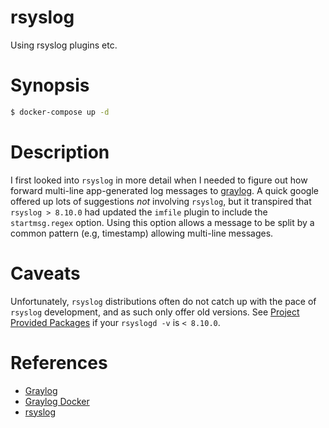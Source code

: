 # rsyslog
Using rsyslog plugins etc.

# Synopsis

```sh
$ docker-compose up -d
```

# Description
I first looked into `rsyslog` in more detail when I needed to figure out how
forward multi-line app-generated log messages to
[graylog](https://www.graylog.org/). A quick google offered up lots of
suggestions *not* involving `rsyslog`, but it transpired that `rsyslog > 8.10.0`
had updated the `imfile` plugin to include the `startmsg.regex` option. Using
this option allows a message to be split by a common pattern (e.g, timestamp)
allowing multi-line messages.

# Caveats
Unfortunately, `rsyslog` distributions often do not catch up with the pace of
`rsyslog` development, and as such only offer old versions. See
[Project Provided Packages](https://github.com/rsyslog/rsyslog#project-provided-packages)
if your `rsyslogd -v` is `< 8.10.0`.

# References
* [Graylog](https://www.graylog.org/)
* [Graylog Docker](https://hub.docker.com/r/graylog2/server/)
* [rsyslog](https://github.com/rsyslog/rsyslog)

